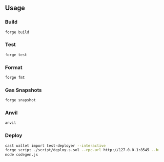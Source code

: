 ## Usage

### Build

```sh
forge build
```

### Test

```sh
forge test
```

### Format

```sh
forge fmt
```

### Gas Snapshots

```sh
forge snapshot
```

### Anvil

```sh
anvil
```

### Deploy

```sh
cast wallet import test-deployer --interactive
forge script ./script/deploy.s.sol --rpc-url http://127.0.0.1:8545 --broadcast --account test-deployer 
node codegen.js
```
